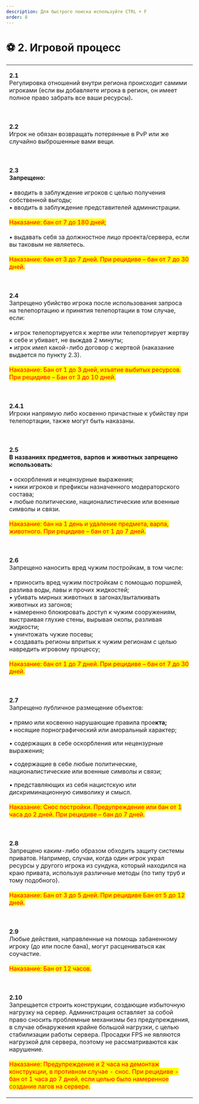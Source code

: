 ```yaml
---
description: Для быстрого поиска используйте CTRL + F
order: 8
---
```

# ⚽ 2. Игровой процесс

|                                                                                                                                                                                                                                                                                                                                                                                                                                                                                                                                                                                                                                   |
| --------------------------------------------------------------------------------------------------------------------------------------------------------------------------------------------------------------------------------------------------------------------------------------------------------------------------------------------------------------------------------------------------------------------------------------------------------------------------------------------------------------------------------------------------------------------------------------------------------------------------------- |
| <p><strong>2.1</strong><br>Регулировка отношений внутри региона происходит самими игроками (если вы добавляете игрока в регион, он имеет полное право забрать все ваши ресурсы)<strong>.</strong><br></p>                                                                                                                                                                                                                                                                                                                                                                                                                         |
| <p><br><strong>2.2</strong><br>Игрок не обязан возвращать потерянные в PvP или же случайно выброшенные вами вещи.<br></p>                                                                                                                                                                                                                                                                                                                                                                                                                                                                                                         |
| <p><br><strong>2.3</strong><br><strong>Запрещено:</strong> <br><br>  • вводить в заблуждение игроков с целью получения собственной выгоды;<br>  • вводить в заблуждение представителей администрации.<br><br><mark style="color:red;">Наказание: бан от 7 до 180 дней;</mark><br><br>  • выдавать себя за должностное лицо проекта/сервера, если вы таковым не являетесь.<br><br><mark style="color:red;">Наказание: бан от 3 до 7 дней. При рецидиве – бан от 7 до 30 дней.</mark><br></p>                                                                                                                                       |
| <p><br><strong>2.4</strong><br>Запрещено убийство игрока после использования запроса на телепортацию и принятия телепортации в том случае, если:<br><br>  • игрок телепортируется к жертве или телепортирует жертву к себе и убивает, не выждав 2 минуты;<br>  • игрок имел какой-либо договор с жертвой (наказание выдается по пункту 2.3).<br><br><mark style="color:red;">Наказание: Бан от 1 до 3 дней, изъятие выбитых ресурсов. При рецидиве – Бан от 3 до 10 дней.</mark><br> </p>                                                                                                                                         |
| <p><br><strong>2.4.1</strong><br>Игроки напрямую либо косвенно причастные к убийству при телепортации, также могут быть наказаны.<br></p>                                                                                                                                                                                                                                                                                                                                                                                                                                                                                         |
| <p><br><strong>2.5</strong><br><strong>В названиях предметов, варпов и животных запрещено использовать:</strong><br><br>  • оскорбления и нецензурные выражения;<br>  • ники игроков и префиксы назначенного модераторского состава;<br>  • любые политические, националистические или военные символы и связи.<br><br><mark style="color:red;">Наказание: бан на 1 день и удаление предмета, варпа, животного. При рецидиве – бан от 1 до 7 дней.</mark><br></p>                                                                                                                                                                 |
| <p><br><strong>2.6</strong><br>Запрещено наносить вред чужим постройкам, в том числе:<br><br>  • приносить вред чужим постройкам с помощью поршней, разлива воды, лавы и прочих жидкостей;<br>  • убивать мирных животных в загонах/выталкивать животных из загонов;<br>  • намеренно блокировать доступ к чужим сооружениям, выстраивая глухие стены, вырывая окопы, разливая жидкости;<br>  • уничтожать чужие посевы;<br>  • создавать регионы впритык к чужим регионам с целью навредить игровому процессу;<br><br><mark style="color:red;">Наказание: бан от 1 до 7 дней. При рецидиве – бан от 7 до 30 дней.</mark><br></p> |
| <p><br><strong>2.7</strong><br>Запрещено публичное размещение объектов:<br><br>  • прямо или косвенно нарушающие правила прое<strong>кта;</strong><br>  • носящие порнографический или аморальный характер;</p><p>  • содержащих в себе оскорбления или нецензурные выражения;</p><p>  • содержащие в себе любые политические, националистические или военные символы и связи;</p><p>  • представляющих из себя нацистскую или дискриминационную символику и смысл.<br><br><mark style="color:red;">Наказание: Снос постройки. Предупреждение или бан от 1 часа до 2 дней. При рецидиве – бан до 7 дней.</mark><br></p>           |
| <p><br><strong>2.8</strong><br>Запрещено каким-либо образом обходить защиту системы приватов. Например, случаи, когда один игрок украл ресурсы у другого игрока из сундука, который находился на краю привата, используя различные методы (по типу труб и тому подобного).<br><br><mark style="color:red;">Наказание: Бан от 3 до 5 дней. При рецидиве Бан от 5 до 12 дней.</mark><br></p>                                                                                                                                                                                                                                        |
| <p><br><strong>2.9</strong><br>Любые действия, направленные на помощь забаненному игроку (до или после бана), могут расцениваться как соучастие.<br><br><mark style="color:red;">Наказание: Бан от 12 часов.</mark><br></p>                                                                                                                                                                                                                                                                                                                                                                                                       |
| <p><br><strong>2.10</strong><br>Запрещается строить конструкции, создающие избыточную нагрузку на сервер. Администрация оставляет за собой право сносить проблемные механизмы без предупреждения, в случае обнаружения крайне большой нагрузки, с целью стабилизации работы сервера. Просадки FPS не являются нагрузкой для сервера, поэтому не рассматриваются как нарушение.<br><br><mark style="color:red;">Наказание: Предупреждение и 2 часа на демонтаж конструкции, в противном случае - снос. При рецидиве - бан от 1 часа до 7 дней, если целью было намеренное создание лагов на сервере.</mark><br></p>                |

